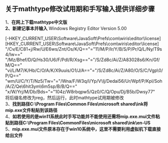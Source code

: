 ## **关于mathtype修改试用期和手写输入提供详细步骤**

   1、**在网上下载mathtype中文版  
   2、新建记事本并输入**
  Windows Registry Editor Version 5.00


 [-HKEY_CURRENT_USER\Software\JavaSoft\Prefs\com\wiris\editor\license] 
[HKEY_CURRENT_USER\Software\JavaSoft\Prefs\com\wiris\editor\license]
 "/Cv/E/C81+j/Rw/U/E6ws/Znt/Os/K/Q=="="11/M/P/Ir/Y/B/S/P/Pr/Q/L/Ny/T9s4/Iw==" 
"/Mz/Bhef/D/Q/Hs30/U6/F/Pdl/R/Xsg=="="/S/Zd8c/Ai/Z/A83028s6/Kn/Gf/M/Q==" 
"vi/L/M7/K/Hb/C/O/A/K/X9uuis/O1/J/A=="="/S/Zd8c/Ai/Z/A80\/O/S/C/Vgp\0/P/Q=="
 "wm/U/C/Y/T/Nz5/Tw="="/Wna/F/W3q/I/Yp/V\lj/Dedai56/Ur/Wpf/P/Kpl/Soh/A/Z/Qe\6hit3ym\6m5sp/B/B/Q=="
 "x/W/Yrj/M/Db/Bds="="104z/W8rbqpw5\/Qz0/C/Q/Opu/Dj/B5b/Dwsy77"  
将后缀名修改为reg，然后运行，此时mathtype试用期被修改  
3、**找到路径C:\Program Files\Common Files\microsoft shared\ink将mip.exe文件粘贴到该路径**   
4、**如若使用的是win11系统此时手写功能并不能使用还需将mip.exe.mui文件粘贴到路径C:\Program Files\CommonFiles\microsoft shared\ink\en-US**  
5、**mip.exe.mui文件原本存在于win10系统中，这里不需要利用虚拟机下载直接给出文件**
